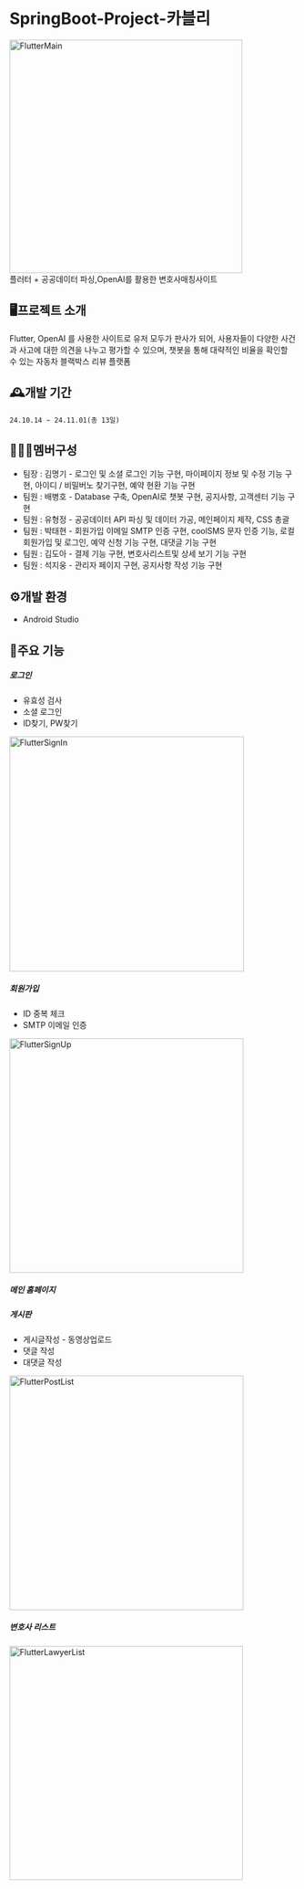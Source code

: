 SpringBoot-Project-카블리
=============
<img width="409" alt="FlutterMain" src="https://github.com/user-attachments/assets/67f92bf4-0201-48a3-b6a5-6603d54944c6">
<br>
<a>플러터 + 공공데이터 파싱,OpenAI를 활용한 변호사매칭사이트</a>






🖥️프로젝트 소개
-------------
Flutter, OpenAI 를 사용한 사이트로 유저 모두가 판사가 되어, 사용자들이 다양한 사건과 사고에 대한 의견을 나누고 평가할 수 있으며, 챗봇을 통해 대략적인 비율을 확인할 수 있는 자동차 블랙박스 리뷰 플랫폼

🕰️개발 기간
-------------
```24.10.14 ~ 24.11.01(총 13일)```

🧑‍🤝‍🧑멤버구성
-------------
<ul>
	<li>팀장 : 김명기 - 로그인 및 소셜 로그인 기능 구현, 마이페이지 정보 및 수정 기능 구현, 아이디 / 비밀버노 찾기구현, 예약 현환 기능 구현</li>
	<li>팀원 : 배병호 - Database 구축, OpenAI로 챗봇 구현, 공지사항, 고객센터 기능 구현</li>
	<li>팀원 : 유형정 - 공공데이터 API 파싱 및 데이터 가공, 메인페이지 제작, CSS 총괄</li>
	<li>팀원 : 박태현 - 회원가입 이메일 SMTP 인증 구현, coolSMS 문자 인증 기능, 로컬 회원가입 및 로그인, 예약 신청 기능 구현, 대댓글 기능 구현</li>
	<li>팀원 : 김도아 - 결제 기능 구현, 변호사리스트및 상세 보기 기능 구현</li>
	<li>팀원 : 석지웅 - 관리자 페이지 구현, 공지사항 작성 기능 구현</li>
</ul>

⚙️개발 환경
-------------
<ul>
	<li>Android Studio</li>
</ul>

📌주요 기능
-------------
<h5>로그인</h5>
<ul>
	<li>유효성 검사</li>
	<li>소셜 로그인</li>
	<li>ID찾기, PW찾기</li>
</ul>


<img width="412" alt="FlutterSignIn" src="https://github.com/user-attachments/assets/48eb4524-5da3-442a-ba98-2a5a10670aaf">



<h5>회원가입 </h5>
<ul>
	<li>ID 중복 체크</li>
	<li>SMTP 이메일 인증</li>
</ul>
<img width="411" alt="FlutterSignUp" src="https://github.com/user-attachments/assets/6157efcb-f11d-4423-a355-0b7cf0bd9a1d">

<h5>메인 홈페이지</h5>

<H5>게시판</H5>
<ul>
	<li>게시글작성 - 동영상업로드</li>
	<li>댓글 작성</li>
	<li>대댓글 작성</li>
</ul>
<img width="411" alt="FlutterPostList" src="https://github.com/user-attachments/assets/002db284-fe0b-464d-a33d-5ed48be87317">

<h5>변호사 리스트</h5>
<img width="410" alt="FlutterLawyerList" src="https://github.com/user-attachments/assets/8e9145a8-6bd4-4ff3-b011-d8e909520580">


